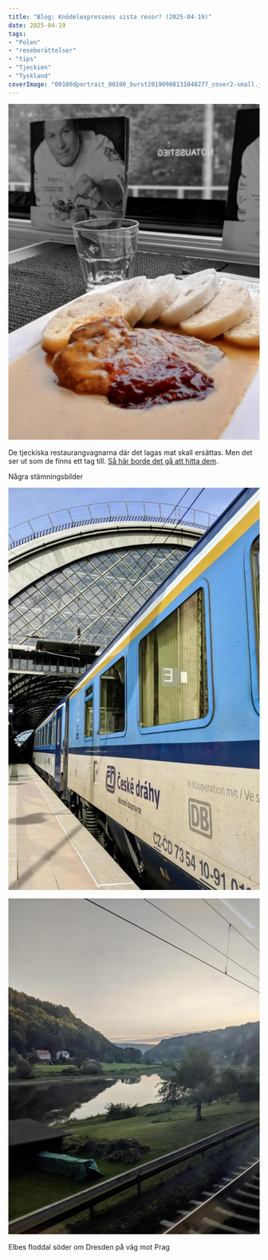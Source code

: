 ```yaml
---
title: "Blog: Knödelexpressens sista resor? (2025-04-19)"
date: 2025-04-19
tags:
- "Polen"
- "reseberättelser"
- "tips"
- "Tjeckien"
- "Tyskland"
coverImage: "00100dportrait_00100_burst20190908131040277_cover2-small.jpg"
---
```


![](images/knodelexpressens-sista-resor_1.jpg?w=768)

De tjeckiska restaurangvagnarna där det lagas mat skall ersättas. Men det ser ut som de finns ett tag till. [Så här borde det gå att hitta dem](https://www.trainfo.eu/knodelexpress/).

Några stämningsbilder

![](images/knodelexpressens-sista-resor_4.jpg?w=640)

![](images/knodelexpressens-sista-resor_3.jpg?w=768)

<figcaption>

Elbes floddal söder om Dresden på väg mot Prag

</figcaption>
